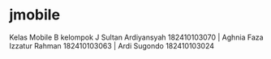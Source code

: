 # jmobile
Kelas Mobile B kelompok J
Sultan Ardiyansyah 182410103070 | 
Aghnia Faza Izzatur Rahman 182410103063 | 
Ardi Sugondo 182410103024

